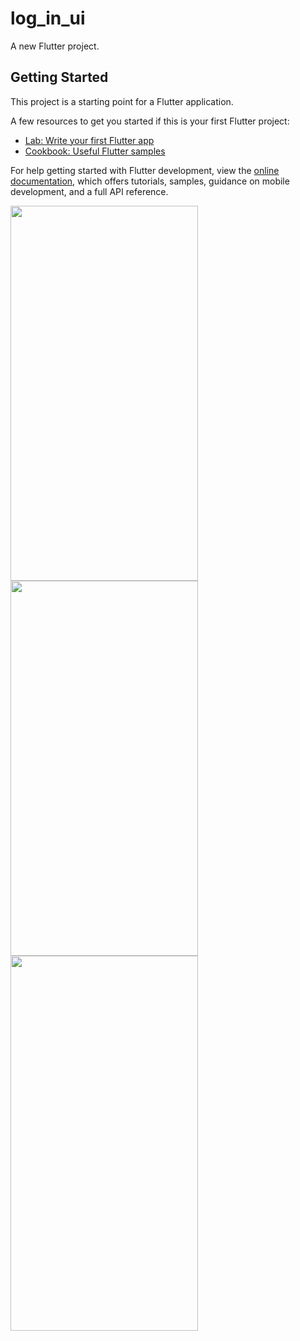 # log_in_ui

A new Flutter project.

## Getting Started

This project is a starting point for a Flutter application.

A few resources to get you started if this is your first Flutter project:

- [Lab: Write your first Flutter app](https://docs.flutter.dev/get-started/codelab)
- [Cookbook: Useful Flutter samples](https://docs.flutter.dev/cookbook)

For help getting started with Flutter development, view the
[online documentation](https://docs.flutter.dev/), which offers tutorials,
samples, guidance on mobile development, and a full API reference.

<img src="https://github.com/userdixit/log_in_ui/assets/120080979/a0b71a39-a1fe-441b-9fb2-372fcc56b317" width="300" height="600">


<img src="https://github.com/userdixit/log_in_ui/assets/120080979/bf8a626f-c315-44be-a779-d70064bb262a" width="300" height="600">



<img src="https://github.com/userdixit/log_in_ui/assets/120080979/b79e2a19-81e1-4a6f-86e6-735eb38bf991" width="300" height="600">
